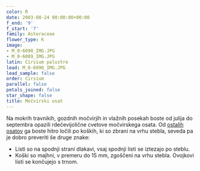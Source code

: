 ```yaml
---
color: R
date: 2003-08-24 00:00:00+00:00
f_end: '9'
f_start: '7'
family: Asteraceae
flower_type: K
image:
- M_0-6090_IMG.JPG
- M_0-6089_IMG.JPG
latin: Cirsium palustre
lead: M_0-6090_IMG.JPG
lead_sample: false
order: Cirsium
parallel: false
petals_joined: false
star_shape: false
title: Močvirski osat
---
```

Na mokrih travnikih, gozdnih močvirjih in vlažnih posekah boste od julija do septembra opazili rdečevijolične cvetove močvirskega osata. Od [ostalih osatov](../genus/cirsium/) ga boste hitro ločili po koških, ki so zbrani na vrhu stebla, seveda pa je dobro preveriti še druge znake:

-   Listi so na spodnji strani dlakavi, vsaj spodnji listi se iztezajo po steblu.
-   Koški so majhni, v premeru do 15 mm, zgoščeni na vrhu stebla. Ovojkovi listi se končujejo s trnom.
